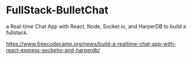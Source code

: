 # FullStack-BulletChat
a Real-time Chat App with React, Node, Socket.io, and HarperDB to build a fullstack.

https://www.freecodecamp.org/news/build-a-realtime-chat-app-with-react-express-socketio-and-harperdb/